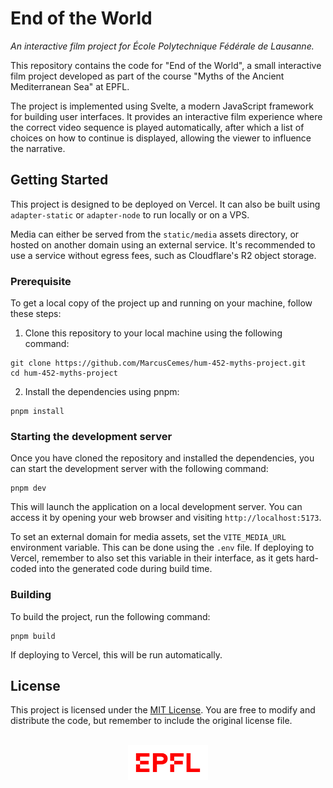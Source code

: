 # End of the World

_An interactive film project for École Polytechnique Fédérale de Lausanne._

This repository contains the code for "End of the World", a small interactive film project developed as part of the course "Myths of the Ancient Mediterranean Sea" at EPFL.

The project is implemented using Svelte, a modern JavaScript framework for building user interfaces. It provides an interactive film experience where the correct video sequence is played automatically, after which a list of choices on how to continue is displayed, allowing the viewer to influence the narrative.

## Getting Started

This project is designed to be deployed on Vercel. It can also be built using `adapter-static` or `adapter-node` to run locally or on a VPS.

Media can either be served from the `static/media` assets directory, or hosted on another domain using an external service. It's recommended to use a service without egress fees, such as Cloudflare's R2 object storage.

### Prerequisite

To get a local copy of the project up and running on your machine, follow these steps:

1. Clone this repository to your local machine using the following command:

```shell
git clone https://github.com/MarcusCemes/hum-452-myths-project.git
cd hum-452-myths-project
```

2. Install the dependencies using pnpm:

```shell
pnpm install
```

### Starting the development server

Once you have cloned the repository and installed the dependencies, you can start the development server with the following command:

```shell
pnpm dev
```

This will launch the application on a local development server. You can access it by opening your web browser and visiting `http://localhost:5173`.

To set an external domain for media assets, set the `VITE_MEDIA_URL` environment variable. This can be done using the `.env` file. If deploying to Vercel, remember to also set this variable in their interface, as it gets hard-coded into the generated code during build time.

### Building

To build the project, run the following command:

```shell
pnpm build
```

If deploying to Vercel, this will be run automatically.

## License

This project is licensed under the [MIT License](LICENSE). You are free to modify and distribute the code, but remember to include the original license file.

<br />
<div align="center">
    <a href="https://epfl.ch"><img src="./static/images/epfl-logo.svg" width="128rem" /></a>
</div>
